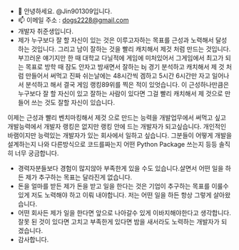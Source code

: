 - 👋 안녕하세요. @Jin901309입니다.
- 📫  이메일 주소 : dogs2228@gmail.com
- 개발자 취준생입니다.
- 제가 누구보다 잘 할 자신이 있는 것은 이루고자하는 목표를 근성과 노력해서 달성 하는 것입니다. 그리고 남이 잘하는 것을 빨리 캐치해서 제것 처럼 만드는 것입니다.
부끄러운 얘기지만 한 때 대학교 다닐적에 게임에 미처있어서 그게임에서 최고가 되는 목표로 방학 때 잠도 안자고 밤새면서 잘하는 bj 경기 분석하고 캐치해서 제 것 처럼 만들어서 써먹고
진짜 쉬는날에는 48시간씩 겜하고 5시간 6시간만 자고 일어나서 분석하고 해서 결국 게임 랭킹89위를 찍은 적이 있엇습니다.
이 근성하나만큼은 누구보다 잘 할 자신이 있고 잘하는 사람이 있다면  그걸 빨리 캐치해서 제 것으로 만들어 쓰는 것도 잘할 자신이 있습니다.

이제는 근성과 빨리 벤치마킹해서 제것 으로 만드는 능력을 개발업무에서 써먹고 싶고 개발능력에서 개발자 랭킹은 없지만 랭킹 안에 드는 개발자가 되고싶습니다.
개인적인 바램이지만 능력있는 개발자가 있는 회사에서 일하고 싶습니다. 그분들이 어떻게 개발을 설계하는지 나와 다른방식으로 코드를짜는지  어떤 Python Package 쓰는지 등등 솔직히 너무 궁금합니다.
    
- 경력자분들보다 경험이 많지않아 부족한게 있을 수도 있습니다.살면서 어떤 일을 하든 제가 추구하는 목표는 달라진게 없습니다.
- 돈을 얼마를 받든 제가 돈을 받고 일을 한다는 것은 기업이 추구하는 목표를 이룰수 있게 저도 노력해야 하고 이뤄 내야합니다. 저는 어떤 일을 하든 항상 그렇게 살아왔습니다.
- 어떤 회사든 제가 일을 한다면 앞으로 나아갈수 있게 이바지해야한다고 생각합니다. 잘못 된 것이 있다면 고치고 부족한게 있다면 밤을 새서라도 노력하는 개발자가 되겠습니다.
- 감사합니다.


